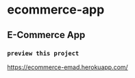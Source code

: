 # ecommerce-app

## E-Commerce App

### `preview this project`

https://ecommerce-emad.herokuapp.com/
